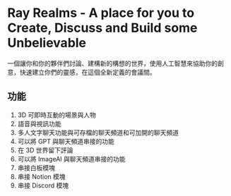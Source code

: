 Ray Realms - A place for you to Create, Discuss and Build some Unbelievable
===
一個讓你和你的夥伴們討論、建構新的構想的世界，使用人工智慧來協助你的創意，快速建立你們的靈感，在這個全新定義的會議間。

## 功能
1. 3D 可即時互動的場景與人物
2. 語音與視訊功能
3. 多人文字聊天功能與可存檔的聊天頻道和可加開的聊天頻道
4. 可以將 GPT 與聊天頻道串接的功能
5. 在 3D 世界留下評論
6. 可以將 ImageAI 與聊天頻道串接的功能
7. 串接白板模塊
8. 串接 Notion 模塊
9. 串接 Discord 模塊